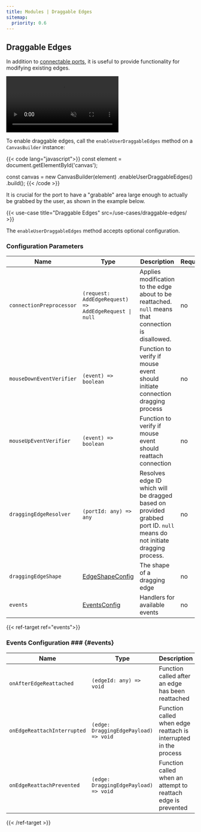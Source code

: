 ```yaml
---
title: Modules | Draggable Edges
sitemap:
  priority: 0.6
---
```


## Draggable Edges

In addition to [connectable ports](/modules/connectable-ports), it is useful to provide functionality for modifying existing edges.

<a href="/use-cases/draggable-edges/" target="_blank" aria-label="Draggable edges">
  <div class="video">
    <video autoplay muted loop>
      <source src="/media/draggable-edges.webm">
    </video>
  </div>
</a>

To enable draggable edges, call the `enableUserDraggableEdges` method on a `CanvasBuilder` instance:

{{< code lang="javascript">}}
const element = document.getElementById('canvas');

const canvas = new CanvasBuilder(element)
  .enableUserDraggableEdges()
  .build();
{{< /code >}}

It is crucial for the port to have a "grabable" area large enough to actually be grabbed by the user, as shown in the example below.

{{< use-case title="Draggable Edges" src=/use-cases/draggable-edges/ >}}

The `enableUserDraggableEdges` method accepts optional configuration.

### Configuration Parameters

| Name                     | Type                                                                      | Description                                                                                                              | Required | Default                                          |
|--------------------------|---------------------------------------------------------------------------|--------------------------------------------------------------------------------------------------------------------------|----------|--------------------------------------------------|
| `connectionPreprocessor` | `(request: AddEdgeRequest) => AddEdgeRequest \| null`                     | Applies modification to the edge about to be reattached. `null` means that connection is disallowed.                     | no       | `(request) => request`                           |
| `mouseDownEventVerifier` | `(event) => boolean`                                                      | Function to verify if mouse event should initiate connection dragging process                                            | no       | `(event) => event.button === 0 && event.ctrlKey` |
| `mouseUpEventVerifier`   | `(event) => boolean`                                                      | Function to verify if mouse event should reattach connection                                                             | no       | `(event) => event.button === 0`                  |
| `draggingEdgeResolver`   | `(portId: any) => any`                                                    | Resolves edge ID which will be dragged based on provided grabbed port ID. `null` means do not initiate dragging process. | no       | Latest adjacent edge                             |
| `draggingEdgeShape`      | <a href="/defaults#edge-shape-config" target="_blank">EdgeShapeConfig</a> | The shape of a dragging edge                                                                                             | no       | Same as the edge being dragged                   |
| `events`                 | [EventsConfig](#events)                                                   | Handlers for available events                                                                                            | no       | `{}`                                             |

{{< ref-target ref="events">}}

### Events Configuration ### {#events}

| Name                        | Type                                  | Description                                                      | Required | Default      |
|-----------------------------|---------------------------------------|------------------------------------------------------------------|----------|--------------|
| `onAfterEdgeReattached`     | `(edgeId: any) => void`               | Function called after an edge has been reattached                | no       | `() => void` |
| `onEdgeReattachInterrupted` | `(edge: DraggingEdgePayload) => void` | Function called when edge reattach is interrupted in the process | no       | `() => void` |
| `onEdgeReattachPrevented`   | `(edge: DraggingEdgePayload) => void` | Function called when an attempt to reattach edge is prevented    | no       | `() => void` |

{{< /ref-target >}}
